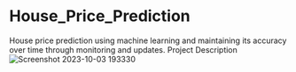 # House_Price_Prediction
House price prediction using machine learning and maintaining its accuracy over time through monitoring and updates.
Project Description
![Screenshot 2023-10-03 193330](https://github.com/github-Yashwanth-regex/House_Price_Prediction/assets/120895981/cac7650c-eaf8-46dd-8eaf-c36216b365b1)
